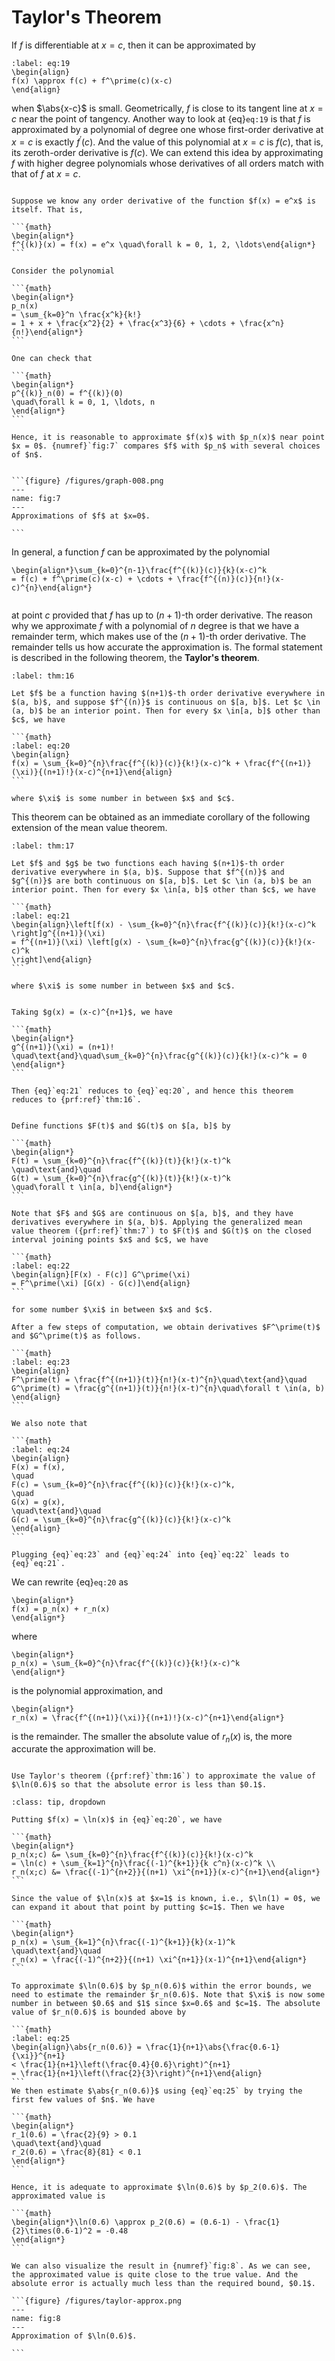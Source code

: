 # Taylor's Theorem
If $f$ is differentiable at $x = c$, then it can be approximated by

```{math}
:label: eq:19
\begin{align}
f(x) \approx f(c) + f^\prime(c)(x-c)
\end{align}
```

when $\abs{x-c}$ is small. Geometrically, $f$ is close to its tangent line at $x=c$ near the point of tangency. Another way to look at {eq}`eq:19` is that $f$ is approximated by a polynomial of degree one whose first-order derivative at $x=c$ is exactly $f^\prime(c)$. And the value of this polynomial at $x=c$ is $f(c)$, that is, its zeroth-order derivative is $f(c)$. We can extend this idea by approximating $f$ with higher degree polynomials whose derivatives of all orders match with that of $f$ at $x = c$.


````{prf:example}

Suppose we know any order derivative of the function $f(x) = e^x$ is itself. That is,

```{math}
\begin{align*}
f^{(k)}(x) = f(x) = e^x \quad\forall k = 0, 1, 2, \ldots\end{align*}
```

Consider the polynomial

```{math}
\begin{align*}
p_n(x)
= \sum_{k=0}^n \frac{x^k}{k!}
= 1 + x + \frac{x^2}{2} + \frac{x^3}{6} + \cdots + \frac{x^n}{n!}\end{align*}
```

One can check that

```{math}
\begin{align*}
p^{(k)}_n(0) = f^{(k)}(0)
\quad\forall k = 0, 1, \ldots, n
\end{align*}
```

Hence, it is reasonable to approximate $f(x)$ with $p_n(x)$ near point $x = 0$. {numref}`fig:7` compares $f$ with $p_n$ with several choices of $n$.


```{figure} /figures/graph-008.png
---
name: fig:7
---
Approximations of $f$ at $x=0$.

```

````

In general, a function $f$ can be approximated by the polynomial

```{math}
\begin{align*}\sum_{k=0}^{n-1}\frac{f^{(k)}(c)}{k}(x-c)^k
= f(c) + f^\prime(c)(x-c) + \cdots + \frac{f^{(n)}(c)}{n!}(x-c)^{n}\end{align*}
```

```{index} Taylor's theorem
```

at point $c$ provided that $f$ has up to $(n+1)$-th order derivative. The reason why we approximate $f$ with a polynomial of $n$ degree is that we have a remainder term, which makes use of the $(n+1)$-th order derivative. The remainder tells us how accurate the approximation is. The formal statement is described in the following theorem, the **Taylor's theorem**.


````{prf:theorem} Taylor
:label: thm:16

Let $f$ be a function having $(n+1)$-th order derivative everywhere in $(a, b)$, and suppose $f^{(n)}$ is continuous on $[a, b]$. Let $c \in (a, b)$ be an interior point. Then for every $x \in[a, b]$ other than $c$, we have

```{math}
:label: eq:20
\begin{align}
f(x) = \sum_{k=0}^{n}\frac{f^{(k)}(c)}{k!}(x-c)^k + \frac{f^{(n+1)}(\xi)}{(n+1)!}(x-c)^{n+1}\end{align}
```

where $\xi$ is some number in between $x$ and $c$.

````
This theorem can be obtained as an immediate corollary of the following extension of the mean value theorem.


````{prf:theorem}
:label: thm:17

Let $f$ and $g$ be two functions each having $(n+1)$-th order derivative everywhere in $(a, b)$. Suppose that $f^{(n)}$ and $g^{(n)}$ are both continuous on $[a, b]$. Let $c \in (a, b)$ be an interior point. Then for every $x \in[a, b]$ other than $c$, we have

```{math}
:label: eq:21
\begin{align}\left[f(x) - \sum_{k=0}^{n}\frac{f^{(k)}(c)}{k!}(x-c)^k
\right]g^{(n+1)}(\xi)
= f^{(n+1)}(\xi) \left[g(x) - \sum_{k=0}^{n}\frac{g^{(k)}(c)}{k!}(x-c)^k
\right]\end{align}
```

where $\xi$ is some number in between $x$ and $c$.

````

````{prf:remark}

Taking $g(x) = (x-c)^{n+1}$, we have

```{math}
\begin{align*}
g^{(n+1)}(\xi) = (n+1)!
\quad\text{and}\quad\sum_{k=0}^{n}\frac{g^{(k)}(c)}{k!}(x-c)^k = 0
\end{align*}
```

Then {eq}`eq:21` reduces to {eq}`eq:20`, and hence this theorem reduces to {prf:ref}`thm:16`.

````

````{prf:proof}

Define functions $F(t)$ and $G(t)$ on $[a, b]$ by

```{math}
\begin{align*}
F(t) = \sum_{k=0}^{n}\frac{f^{(k)}(t)}{k!}(x-t)^k
\quad\text{and}\quad
G(t) = \sum_{k=0}^{n}\frac{g^{(k)}(t)}{k!}(x-t)^k
\quad\forall t \in[a, b]\end{align*}
```

Note that $F$ and $G$ are continuous on $[a, b]$, and they have derivatives everywhere in $(a, b)$. Applying the generalized mean value theorem ({prf:ref}`thm:7`) to $F(t)$ and $G(t)$ on the closed interval joining points $x$ and $c$, we have

```{math}
:label: eq:22
\begin{align}[F(x) - F(c)] G^\prime(\xi)
= F^\prime(\xi) [G(x) - G(c)]\end{align}
```

for some number $\xi$ in between $x$ and $c$.

After a few steps of computation, we obtain derivatives $F^\prime(t)$ and $G^\prime(t)$ as follows.

```{math}
:label: eq:23
\begin{align}
F^\prime(t) = \frac{f^{(n+1)}(t)}{n!}(x-t)^{n}\quad\text{and}\quad
G^\prime(t) = \frac{g^{(n+1)}(t)}{n!}(x-t)^{n}\quad\forall t \in(a, b)
\end{align}
```

We also note that

```{math}
:label: eq:24
\begin{align}
F(x) = f(x),
\quad
F(c) = \sum_{k=0}^{n}\frac{f^{(k)}(c)}{k!}(x-c)^k,
\quad
G(x) = g(x),
\quad\text{and}\quad
G(c) = \sum_{k=0}^{n}\frac{g^{(k)}(c)}{k!}(x-c)^k
\end{align}
```

Plugging {eq}`eq:23` and {eq}`eq:24` into {eq}`eq:22` leads to {eq}`eq:21`.

````
We can rewrite {eq}`eq:20` as

```{math}
\begin{align*}
f(x) = p_n(x) + r_n(x)
\end{align*}
```

where

```{math}
\begin{align*}
p_n(x) = \sum_{k=0}^{n}\frac{f^{(k)}(c)}{k!}(x-c)^k
\end{align*}
```

is the polynomial approximation, and

```{math}
\begin{align*}
r_n(x) = \frac{f^{(n+1)}(\xi)}{(n+1)!}(x-c)^{n+1}\end{align*}
```

is the remainder. The smaller the absolute value of $r_n(x)$ is, the more accurate the approximation will be.



````{admonition} Exercise 4.7

Use Taylor's theorem ({prf:ref}`thm:16`) to approximate the value of $\ln(0.6)$ so that the absolute error is less than $0.1$.

````

````{admonition} Solution
:class: tip, dropdown

Putting $f(x) = \ln(x)$ in {eq}`eq:20`, we have

```{math}
\begin{align*}
p_n(x;c) &= \sum_{k=0}^{n}\frac{f^{(k)}(c)}{k!}(x-c)^k
= \ln(c) + \sum_{k=1}^{n}\frac{(-1)^{k+1}}{k c^n}(x-c)^k \\
r_n(x;c) &= \frac{(-1)^{n+2}}{(n+1) \xi^{n+1}}(x-c)^{n+1}\end{align*}
```

Since the value of $\ln(x)$ at $x=1$ is known, i.e., $\ln(1) = 0$, we can expand it about that point by putting $c=1$. Then we have

```{math}
\begin{align*}
p_n(x) = \sum_{k=1}^{n}\frac{(-1)^{k+1}}{k}(x-1)^k
\quad\text{and}\quad
r_n(x) = \frac{(-1)^{n+2}}{(n+1) \xi^{n+1}}(x-1)^{n+1}\end{align*}
```

To approximate $\ln(0.6)$ by $p_n(0.6)$ within the error bounds, we need to estimate the remainder $r_n(0.6)$. Note that $\xi$ is now some number in between $0.6$ and $1$ since $x=0.6$ and $c=1$. The absolute value of $r_n(0.6)$ is bounded above by

```{math}
:label: eq:25
\begin{align}\abs{r_n(0.6)} = \frac{1}{n+1}\abs{\frac{0.6-1}{\xi}}^{n+1}
< \frac{1}{n+1}\left(\frac{0.4}{0.6}\right)^{n+1}
= \frac{1}{n+1}\left(\frac{2}{3}\right)^{n+1}\end{align}
```
We then estimate $\abs{r_n(0.6)}$ using {eq}`eq:25` by trying the first few values of $n$. We have

```{math}
\begin{align*}
r_1(0.6) = \frac{2}{9} > 0.1
\quad\text{and}\quad
r_2(0.6) = \frac{8}{81} < 0.1
\end{align*}
```

Hence, it is adequate to approximate $\ln(0.6)$ by $p_2(0.6)$. The approximated value is

```{math}
\begin{align*}\ln(0.6) \approx p_2(0.6) = (0.6-1) - \frac{1}{2}\times(0.6-1)^2 = -0.48
\end{align*}
```

We can also visualize the result in {numref}`fig:8`. As we can see, the approximated value is quite close to the true value. And the absolute error is actually much less than the required bound, $0.1$.

```{figure} /figures/taylor-approx.png
---
name: fig:8
---
Approximation of $\ln(0.6)$.

```

````
